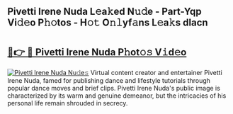 ## Pivetti Irene Nuda L𝚎a𝚔ed N𝚞𝚍e - Part-Yqp Vi𝚍𝚎o P𝚑𝚘tos - H𝚘𝚝 O𝚗𝚕yf𝚊ns L𝚎a𝚔s dlacn

# <h2><a href="http://kf9iiu.oniu.top/?m=Pivetti+Irene+Nuda">🔗👉 🔴 Pivetti Irene Nuda P𝚑ot𝚘𝚜 V𝚒d𝚎o</a></h2>

[![Pivetti Irene Nuda Nu𝚍e𝚜](https://i.imgur.com/0qMVB7G.gif)](http://kf9iiu.oniu.top/?m=Pivetti+Irene+Nuda)
Virtual content creator and entertainer Pivetti Irene Nuda, famed for publishing dance and lifestyle tutorials through popular dance moves and brief clips. Pivetti Irene Nuda's public image is characterized by its warm and genuine demeanor, but the intricacies of his personal life remain shrouded in secrecy.  
